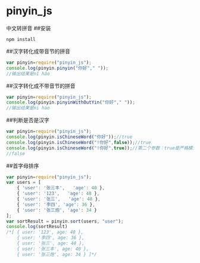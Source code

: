 # pinyin_js
中文转拼音
##安装
```
npm install
```


##汉字转化成带音节的拼音
```javascript
var pinyin=require("pinyin_js");
console.log(pinyin.pinyin("你好"," "));
//输出结果是nǐ hǎo 
```

##汉字转化成不带音节的拼音
```javascript
var pinyin=require("pinyin_js");
console.log(pinyin.pinyinWithOutYin("你好"," "));
//输出结果是ni hao 
```

##判断是否是汉字
```javascript
var pinyin=require("pinyin_js");
console.log(pinyin.isChineseWord("你好"));//true
console.log(pinyin.isChineseWord("!你好",false));//true
console.log(pinyin.isChineseWord("!你好",true));//第二个参数：true是严格模式，默认为严格模式
//false
```

##首字母排序

```javascript
var pinyin=require("pinyin_js");
var users = [
    { 'user': '张三丰',   'age': 40 },
    { 'user': '123',   'age': 48 },
    { 'user': '张三',   'age': 48 },
    { 'user': '李四', 'age': 36 },  
    { 'user': '张三炮', 'age': 34 }
];
var sortResult = pinyin.sort(users, "user");
console.log(sortResult)
/*[ { user: '123', age: 48 },
    { user: '李四', age: 36 },
    { user: '张三', age: 48 },
    { user: '张三丰', age: 40 },
    { user: '张三炮', age: 34 } ]*/
    
```